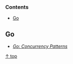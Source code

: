 ### Contents
- [Go](#go)

## Go
- [*Go: Concurrency Patterns*](https://github.com/zifengyu/notebook/tree/main/doc/go_concurrency_pattern)

[↑ top](#contents)
<br><br>

